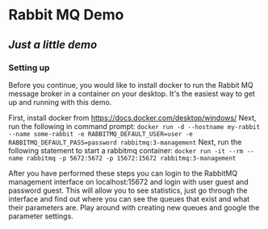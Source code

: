 # Rabbit MQ Demo
## _Just a little demo_

### Setting up
Before you continue, you would like to install docker to run the Rabbit MQ message broker in a container on your desktop. It's the easiest way to get up and running with this demo.

First, install docker from https://docs.docker.com/desktop/windows/
Next, run the following in command prompt: ```docker run -d --hostname my-rabbit --name some-rabbit -e RABBITMQ_DEFAULT_USER=user -e RABBITMQ_DEFAULT_PASS=password rabbitmq:3-management``` 
Next, run the following statement to start a rabbitmq container: ```docker run -it --rm --name rabbitmq -p 5672:5672 -p 15672:15672 rabbitmq:3-management```

After you have performed these steps you can login to the RabbitMQ management interface on localhost:15672 and login with user guest and password guest.
This will allow you to see statistics, just go through the interface and find out where you can see the queues that exist and what their parameters are. Play around with creating new queues and google the parameter settings.

